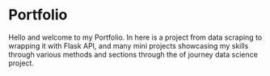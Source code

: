 # Portfolio
Hello and welcome to my Portfolio.  In here is a project from data scraping to wrapping it with Flask API, and many mini projects showcasing my skills through various methods and sections through the of journey data science project.  
